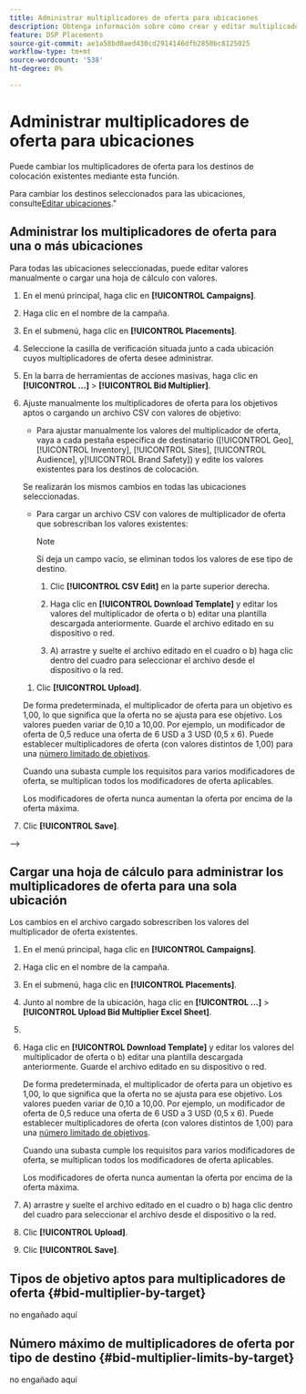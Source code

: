 ```yaml
---
title: Administrar multiplicadores de oferta para ubicaciones
description: Obtenga información sobre cómo crear y editar multiplicadores de oferta para objetivos de ubicación especificados.
feature: DSP Placements
source-git-commit: ae1a58bd0aed430cd2914146dfb2850bc8125025
workflow-type: tm+mt
source-wordcount: '538'
ht-degree: 0%

---
```


# Administrar multiplicadores de oferta para ubicaciones


<!--

See if any of these procedures are implemented; may need to be edited and/or re-worded based on functionality/UI

-->

Puede cambiar los multiplicadores de oferta para los destinos de colocación existentes mediante esta función.

Para cambiar los destinos seleccionados para las ubicaciones, consulte[Editar ubicaciones](/help/dsp/campaign-management/placements/placement-edit.md).&quot;

## Administrar los multiplicadores de oferta para una o más ubicaciones

Para todas las ubicaciones seleccionadas, puede editar valores manualmente o cargar una hoja de cálculo con valores.

1. En el menú principal, haga clic en **[!UICONTROL Campaigns]**.

1. Haga clic en el nombre de la campaña.

1. En el submenú, haga clic en **[!UICONTROL Placements]**.

1. Seleccione la casilla de verificación situada junto a cada ubicación cuyos multiplicadores de oferta desee administrar.

1. En la barra de herramientas de acciones masivas, haga clic en **[!UICONTROL ...]** > **[!UICONTROL Bid Multiplier]**.

1. Ajuste manualmente los multiplicadores de oferta para los objetivos aptos o cargando un archivo CSV con valores de objetivo:

   * Para ajustar manualmente los valores del multiplicador de oferta, vaya a cada pestaña específica de destinatario ([!UICONTROL Geo], [!UICONTROL Inventory], [!UICONTROL Sites], [!UICONTROL Audience], y[!UICONTROL Brand Safety]) y edite los valores existentes para los destinos de colocación.

   Se realizarán los mismos cambios en todas las ubicaciones seleccionadas.

   * Para cargar un archivo CSV con valores de multiplicador de oferta que sobrescriban los valores existentes:

     >[!NOTE]
     >
     >Si deja un campo vacío, se eliminan todos los valores de ese tipo de destino.<!-- Verify and re-word if needed. I'm not sure if you'll be able to have multiple data rows (one per placement) or if there will be only one data row applicable for all. -->

      1. Clic **[!UICONTROL CSV Edit]** en la parte superior derecha.

      1. Haga clic en **[!UICONTROL Download Template]** y editar los valores del multiplicador de oferta o b) editar una plantilla descargada anteriormente. Guarde el archivo editado en su dispositivo o red.

      1. A) arrastre y suelte el archivo editado en el cuadro o b) haga clic dentro del cuadro para seleccionar el archivo desde el dispositivo o la red.

   1. Clic **[!UICONTROL Upload]**.

   De forma predeterminada, el multiplicador de oferta para un objetivo es 1,00, lo que significa que la oferta no se ajusta para ese objetivo. Los valores pueden variar de 0,10 a 10,00. Por ejemplo, un modificador de oferta de 0,5 reduce una oferta de 6 USD a 3 USD (0,5 x 6). Puede establecer multiplicadores de oferta (con valores distintos de 1,00) para una [número limitado de objetivos](#bid-multiplier-limits-by-target).

   Cuando una subasta cumple los requisitos para varios modificadores de oferta, se multiplican todos los modificadores de oferta aplicables.

   Los modificadores de oferta nunca aumentan la oferta por encima de la oferta máxima.

1. Clic **[!UICONTROL Save]**.

-->

## Cargar una hoja de cálculo para administrar los multiplicadores de oferta para una sola ubicación<!-- Is this still going to exist independently, or will you just do this via the "Bid Multiplier" option in the main context menu for placements? If both options, then reword headings for distinction -->

Los cambios en el archivo cargado sobrescriben los valores del multiplicador de oferta existentes.<!-- what if you delete a row? -->

1. En el menú principal, haga clic en **[!UICONTROL Campaigns]**.

1. Haga clic en el nombre de la campaña.

1. En el submenú, haga clic en **[!UICONTROL Placements]**.

1. Junto al nombre de la ubicación, haga clic en  **[!UICONTROL ...]** > **[!UICONTROL Upload Bid Multiplier Excel Sheet]**.

1. 
   <!-- Verify the rest of these steps. -->

1. Haga clic en **[!UICONTROL Download Template]** y editar los valores del multiplicador de oferta o b) editar una plantilla descargada anteriormente. Guarde el archivo editado en su dispositivo o red.

   De forma predeterminada, el multiplicador de oferta para un objetivo es 1,00, lo que significa que la oferta no se ajusta para ese objetivo. Los valores pueden variar de 0,10 a 10,00. Por ejemplo, un modificador de oferta de 0,5 reduce una oferta de 6 USD a 3 USD (0,5 x 6). Puede establecer multiplicadores de oferta (con valores distintos de 1,00) para una [número limitado de objetivos](#bid-multiplier-limits-by-target).

   Cuando una subasta cumple los requisitos para varios modificadores de oferta, se multiplican todos los modificadores de oferta aplicables.

   Los modificadores de oferta nunca aumentan la oferta por encima de la oferta máxima.

1. A) arrastre y suelte el archivo editado en el cuadro o b) haga clic dentro del cuadro para seleccionar el archivo desde el dispositivo o la red.

1. Clic **[!UICONTROL Upload]**.

1. Clic **[!UICONTROL Save]**.

## Tipos de objetivo aptos para multiplicadores de oferta {#bid-multiplier-by-target}

no engañado aquí

## Número máximo de multiplicadores de oferta por tipo de destino {#bid-multiplier-limits-by-target}

no engañado aquí

<!--

>[!MORELIKETHIS]
>
>* [About Placement Management](placement-about.md)
>* [Edit Placements](placement-edit.md)
>* [View the Change Log for a Placement](placement-change-log.md)
>* [Placement Settings](placement-settings.md)
 -->
